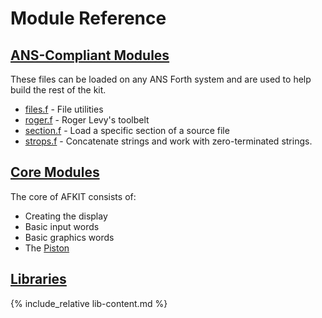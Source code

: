 # Module Reference

## [ANS-Compliant Modules](ans.md)

These files can be loaded on any ANS Forth system and are used to help build the rest of the kit.

- [files.f](ans.md#filesf) - File utilities
- [roger.f](ans.md#rogerf) - Roger Levy's toolbelt
- [section.f](ans.md#sectionf) - Load a specific section of a source file
- [strops.f](ans.md#stropsf) - Concatenate strings and work with zero-terminated strings.

## [Core Modules](core.md)

The core of AFKIT consists of:

- Creating the display
- Basic input words
- Basic graphics words
- The [Piston](piston.md)

## [Libraries](lib.md)

{% include_relative lib-content.md %}

